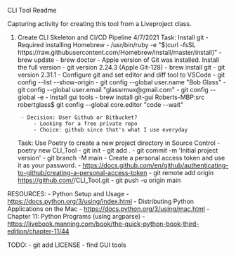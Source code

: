CLI Tool Readme

Capturing activity for creating this tool from a Liveproject class.

1. Create CLI Skeleton and CI/CD Pipeline
    4/7/2021
    Task: Install git
    -Required installing Homebrew
        - /usr/bin/ruby -e "$(curl -fsSL https://raw.githubusercontent.com/Homebrew/install/master/install)"
        - brew update
        - brew doctor
        - Apple version of Git was installed. Install the full version
            - git version 2.24.3 (Apple Git-128)
            - brew install git
            - git version 2.31.1
        - Configure git and set editor and diff tool to VSCode
            - git config --list --show-origin
            - git config --global user.name "Bob Glass"
            - git config --global user.email "glassrmux@gmail.com"
            - git config --global -e
        - Install gui tools
            - brew install git-gui
Roberts-MBP:src robertglass$ git config --global core.editor "code --wait"

        - Decision: User Github or Bitbucket?
            - Looking for a free private repo
            - Choice: github since that's what I use everyday

    Task: Use Poetry to create a new project directory in Source Control
        - poetry new CLI_Tool
        - git init
        - git add .
        - git commit -m 'Initial project version'
        - git branch -M main
        - Create a personal access token and use it as your password.
            - https://docs.github.com/en/github/authenticating-to-github/creating-a-personal-access-token
        - git remote add origin https://github.com/<username>/CLI_Tool.git
        - git push -u origin main

RESOURCES:
    - Python Setup and Usage
        - https://docs.python.org/3/using/index.html
    - Distributing Python Applications on the Mac
        - https://docs.python.org/3/using/mac.html
    - Chapter 11: Python Programs (using argparse)
        - https://livebook.manning.com/book/the-quick-python-book-third-edition/chapter-11/44

TODO:
    - git add LICENSE
    - find GUI tools
